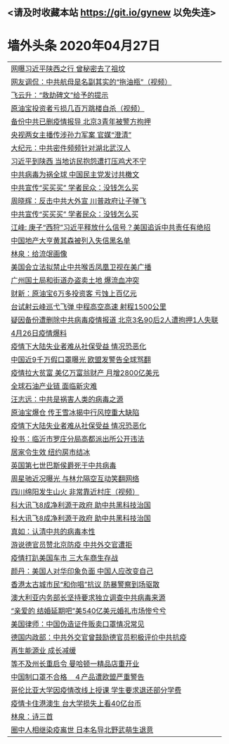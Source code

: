## <请及时收藏本站 https://git.io/gynew 以免失连> </a>
# 墙外头条 2020年04月27日</a>


<table>
<tr><td colspan="2" align="left"><a href="https://xfine.casa/?name=c1162835&key=exgxucyqmkwgvwch&from=gy">网曝习近平陕西之行 曾秘密去了祖坟</a></td></tr>
<tr><td colspan="2" align="left"><a href="https://xfine.casa/?name=c1162840&key=exgxucyqmkwgvwch&from=gy">网友调侃：中共航母是名副其实的“拖油瓶”（视频）</a></td></tr>
<tr><td colspan="2" align="left"><a href="https://xfine.casa/?name=c1162810&key=exgxucyqmkwgvwch&from=gy">飞云升：“救劫碑文”给予的提示</a></td></tr>
<tr><td colspan="2" align="left"><a href="https://xfine.casa/?name=c1162808&key=exgxucyqmkwgvwch&from=gy">原油宝投资者亏损几百万跳楼自杀（视频）</a></td></tr>
<tr><td colspan="2" align="left"><a href="https://xfine.casa/?name=c1162851&key=exgxucyqmkwgvwch&from=gy">备份中共已删疫情报导 北京3青年被警方拘押</a></td></tr>
<tr><td colspan="2" align="left"><a href="https://xfine.casa/?name=c1162834&key=exgxucyqmkwgvwch&from=gy">央视两女主播传涉孙力军案 官媒“澄清”</a></td></tr>
<tr><td colspan="2" align="left"><a href="https://xfine.casa/?name=c1162854&key=exgxucyqmkwgvwch&from=gy">大纪元：中共密件频频针对湖北武汉人</a></td></tr>
<tr><td colspan="2" align="left"><a href="https://xfine.casa/?name=c1162850&key=exgxucyqmkwgvwch&from=gy">习近平到陕西 当地访民抱怨遭打压鸡犬不宁</a></td></tr>
<tr><td colspan="2" align="left"><a href="https://xfine.casa/?name=c1162817&key=exgxucyqmkwgvwch&from=gy">中共病毒为祸全球  中国民主党发讨共檄文</a></td></tr>
<tr><td colspan="2" align="left"><a href="https://xfine.casa/?name=c1162837&key=exgxucyqmkwgvwch&from=gy">中共宣传“买买买” 学者民众：没钱怎么买</a></td></tr>
<tr><td colspan="2" align="left"><a href="https://xfine.casa/?name=c1162811&key=exgxucyqmkwgvwch&from=gy">周晓辉：反击中共大外宣 川普政府让子弹飞</a></td></tr>
<tr><td colspan="2" align="left"><a href="https://xfine.casa/?name=c1162858&key=exgxucyqmkwgvwch&from=gy">中共宣传“买买买” 学者民众：没钱怎么买</a></td></tr>
<tr><td colspan="2" align="left"><a href="https://xfine.casa/?name=c1162862&key=exgxucyqmkwgvwch&from=gy">江峰: 庚子“西狩”习近平释放什么信号？美国追诉中共责任有绝招</a></td></tr>
<tr><td colspan="2" align="left"><a href="https://xfine.casa/?name=c1162815&key=exgxucyqmkwgvwch&from=gy">中国地产大亨黄其森被列入失信黑名单</a></td></tr>
<tr><td colspan="2" align="left"><a href="https://xfine.casa/?name=c1162828&key=exgxucyqmkwgvwch&from=gy">林泉：给流氓画像</a></td></tr>
<tr><td colspan="2" align="left"><a href="https://xfine.casa/?name=c1162820&key=exgxucyqmkwgvwch&from=gy">美国会立法拟禁止中共喉舌凤凰卫视在美广播</a></td></tr>
<tr><td colspan="2" align="left"><a href="https://xfine.casa/?name=c1162855&key=exgxucyqmkwgvwch&from=gy">广州国土局和街道办盗卖土地 爆流血冲突</a></td></tr>
<tr><td colspan="2" align="left"><a href="https://xfine.casa/?name=c1162838&key=exgxucyqmkwgvwch&from=gy">财新：原油宝6万多投资客 亏蚀上百亿元</a></td></tr>
<tr><td colspan="2" align="left"><a href="https://xfine.casa/?name=c1162843&key=exgxucyqmkwgvwch&from=gy">台试射云峰巡弋飞弹 中程高空高速 射程1500公里</a></td></tr>
<tr><td colspan="2" align="left"><a href="https://xfine.casa/?name=c1162821&key=exgxucyqmkwgvwch&from=gy">疑因备份遭删除中共病毒疫情报道 北京3名90后2人遭拘押1人失联</a></td></tr>
<tr><td colspan="2" align="left"><a href="https://xfine.casa/?name=c1162853&key=exgxucyqmkwgvwch&from=gy">4月26日疫情爆料</a></td></tr>
<tr><td colspan="2" align="left"><a href="https://xfine.casa/?name=c1162856&key=exgxucyqmkwgvwch&from=gy">疫情下大陆失业者难从社保受益 情况恐恶化</a></td></tr>
<tr><td colspan="2" align="left"><a href="https://xfine.casa/?name=c1162852&key=exgxucyqmkwgvwch&from=gy">中国近9千万假口罩曝光 欧盟发警告全球骂翻</a></td></tr>
<tr><td colspan="2" align="left"><a href="https://xfine.casa/?name=c1162823&key=exgxucyqmkwgvwch&from=gy">疫情拉大贫富 美亿万富翁财产 月增2800亿美元</a></td></tr>
<tr><td colspan="2" align="left"><a href="https://xfine.casa/?name=c1162831&key=exgxucyqmkwgvwch&from=gy">全球石油产业链 面临新灾难</a></td></tr>
<tr><td colspan="2" align="left"><a href="https://xfine.casa/?name=c1162839&key=exgxucyqmkwgvwch&from=gy">汪志远：中共是祸害人类的病毒之源</a></td></tr>
<tr><td colspan="2" align="left"><a href="https://xfine.casa/?name=c1162807&key=exgxucyqmkwgvwch&from=gy">原油宝爆仓 传王雪冰揭中行风控重大缺陷</a></td></tr>
<tr><td colspan="2" align="left"><a href="https://xfine.casa/?name=c1162814&key=exgxucyqmkwgvwch&from=gy">疫情下大陆失业者难从社保受益 情况恐恶化</a></td></tr>
<tr><td colspan="2" align="left"><a href="https://xfine.casa/?name=c1162802&key=exgxucyqmkwgvwch&from=gy">投书：临沂市罗庄分局高都派出所公开违法</a></td></tr>
<tr><td colspan="2" align="left"><a href="https://xfine.casa/?name=c1162845&key=exgxucyqmkwgvwch&from=gy">居家令生效 纽约房市结冰</a></td></tr>
<tr><td colspan="2" align="left"><a href="https://xfine.casa/?name=c1162800&key=exgxucyqmkwgvwch&from=gy">英国第七世巴斯侯爵死于中共病毒</a></td></tr>
<tr><td colspan="2" align="left"><a href="https://xfine.casa/?name=c1162861&key=exgxucyqmkwgvwch&from=gy">周星驰近况曝光 与林允隔空互动笑翻网络</a></td></tr>
<tr><td colspan="2" align="left"><a href="https://xfine.casa/?name=c1162859&key=exgxucyqmkwgvwch&from=gy">四川绵阳发生山火  非常靠近村庄（视频）</a></td></tr>
<tr><td colspan="2" align="left"><a href="https://xfine.casa/?name=c1162836&key=exgxucyqmkwgvwch&from=gy">科大讯飞8成净利源于政府 助中共黑科技治国</a></td></tr>
<tr><td colspan="2" align="left"><a href="https://xfine.casa/?name=c1162857&key=exgxucyqmkwgvwch&from=gy">科大讯飞8成净利源于政府 助中共黑科技治国</a></td></tr>
<tr><td colspan="2" align="left"><a href="https://xfine.casa/?name=c1162827&key=exgxucyqmkwgvwch&from=gy">真如：认清中共的病毒本性</a></td></tr>
<tr><td colspan="2" align="left"><a href="https://xfine.casa/?name=c1162833&key=exgxucyqmkwgvwch&from=gy">游说德官员赞北京防疫 中共外交官遭拒</a></td></tr>
<tr><td colspan="2" align="left"><a href="https://xfine.casa/?name=c1162844&key=exgxucyqmkwgvwch&from=gy">疫情打趴美国车市 三大车商生存战</a></td></tr>
<tr><td colspan="2" align="left"><a href="https://xfine.casa/?name=c1162816&key=exgxucyqmkwgvwch&from=gy">颜丹：美国人对华印象负面 中国人应改变自己</a></td></tr>
<tr><td colspan="2" align="left"><a href="https://xfine.casa/?name=c1162813&key=exgxucyqmkwgvwch&from=gy">香港太古城市民“和你唱”抗议 防暴警察到场驱散</a></td></tr>
<tr><td colspan="2" align="left"><a href="https://xfine.casa/?name=c1162818&key=exgxucyqmkwgvwch&from=gy">澳大利亚内务部长坚持要求独立调查中共病毒来源</a></td></tr>
<tr><td colspan="2" align="left"><a href="https://xfine.casa/?name=c1162841&key=exgxucyqmkwgvwch&from=gy">“亲爱的 结婚延期吧”美540亿美元婚礼市场惨兮兮</a></td></tr>
<tr><td colspan="2" align="left"><a href="https://xfine.casa/?name=c1162824&key=exgxucyqmkwgvwch&from=gy">美国律师：中国伪造证件贩卖口罩情况常见</a></td></tr>
<tr><td colspan="2" align="left"><a href="https://xfine.casa/?name=c1162819&key=exgxucyqmkwgvwch&from=gy">德国内政部：中共外交官曾鼓励德官员积极评价中共抗疫</a></td></tr>
<tr><td colspan="2" align="left"><a href="https://xfine.casa/?name=c1162825&key=exgxucyqmkwgvwch&from=gy">再生能源业 成长减缓</a></td></tr>
<tr><td colspan="2" align="left"><a href="https://xfine.casa/?name=c1162799&key=exgxucyqmkwgvwch&from=gy">等不及州长重启令 曼哈顿一精品店重开业</a></td></tr>
<tr><td colspan="2" align="left"><a href="https://xfine.casa/?name=c1162812&key=exgxucyqmkwgvwch&from=gy">中国制口罩不合格　４产品遭欧盟严重警告</a></td></tr>
<tr><td colspan="2" align="left"><a href="https://xfine.casa/?name=c1162822&key=exgxucyqmkwgvwch&from=gy">哥伦比亚大学因疫情改线上授课 学生要求退还部分学费</a></td></tr>
<tr><td colspan="2" align="left"><a href="https://xfine.casa/?name=c1162842&key=exgxucyqmkwgvwch&from=gy">疫情卡住港澳生 台大学损失上看40亿台币</a></td></tr>
<tr><td colspan="2" align="left"><a href="https://xfine.casa/?name=c1162809&key=exgxucyqmkwgvwch&from=gy">林泉：诗三首</a></td></tr>
<tr><td colspan="2" align="left"><a href="https://xfine.casa/?name=c1162860&key=exgxucyqmkwgvwch&from=gy">圈中人相继染疫离世 日本名导北野武萌生退意</a></td></tr>

</table>
